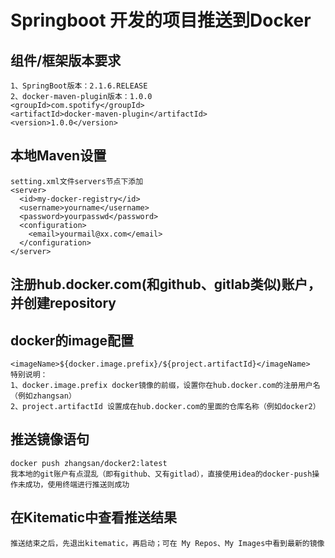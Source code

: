 # Springboot 开发的项目推送到Docker

## 组件/框架版本要求
```
1、SpringBoot版本：2.1.6.RELEASE
2、docker-maven-plugin版本：1.0.0
<groupId>com.spotify</groupId>
<artifactId>docker-maven-plugin</artifactId>
<version>1.0.0</version>
```
## 本地Maven设置
```
setting.xml文件servers节点下添加
<server>
  <id>my-docker-registry</id>
  <username>yourname</username>
  <password>yourpasswd</password>
  <configuration>
    <email>yourmail@xx.com</email>
  </configuration>
</server>
```
## 注册hub.docker.com(和github、gitlab类似)账户，并创建repository

## docker的image配置
```
<imageName>${docker.image.prefix}/${project.artifactId}</imageName>
特别说明：
1、docker.image.prefix docker镜像的前缀，设置你在hub.docker.com的注册用户名（例如zhangsan）
2、project.artifactId 设置成在hub.docker.com的里面的仓库名称（例如docker2）
```

## 推送镜像语句
```
docker push zhangsan/docker2:latest 
我本地的git账户有点混乱（即有github、又有gitlad），直接使用idea的docker-push操作未成功，使用终端进行推送则成功
```

## 在Kitematic中查看推送结果
```
推送结束之后，先退出kitematic，再启动；可在 My Repos、My Images中看到最新的镜像
```